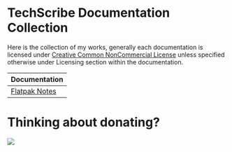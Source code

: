 # TechScribe Documentation Collection

Here is the collection of my works, generally each documentation is licensed under [Creative Common NonCommercial License](https://creativecommons.org/licenses/by-nc/3.0/legalcode) unless specified otherwise under Licensing section within the documentation.

|    Documentation     |
|----------------------|
| [Flatpak Notes](https://github.com/TechScribe-Deaf/Docs/blob/main/FlatpakNote.pdf)    |

# Thinking about donating?
<img src="https://img.shields.io/liberapay/patrons/TechScribe.svg?logo=liberapay">
